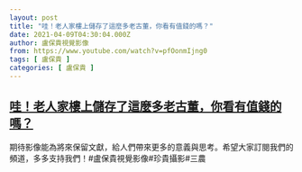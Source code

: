 ```yaml
---
layout: post
title: "哇！老人家樓上儲存了這麼多老古董，你看有值錢的嗎？"
date: 2021-04-09T04:30:04.000Z
author: 盧保貴視覺影像
from: https://www.youtube.com/watch?v=pfOonmIjng0
tags: [ 盧保貴 ]
categories: [ 盧保貴 ]
---
```

<!--1617942604000-->
[哇！老人家樓上儲存了這麼多老古董，你看有值錢的嗎？](https://www.youtube.com/watch?v=pfOonmIjng0)
------

<div>
期待影像能為將來保留文獻，給人們帶來更多的意義與思考。希望大家訂閱我們的頻道，多多支持我們！#盧保貴視覺影像#珍貴攝影#三農
</div>
